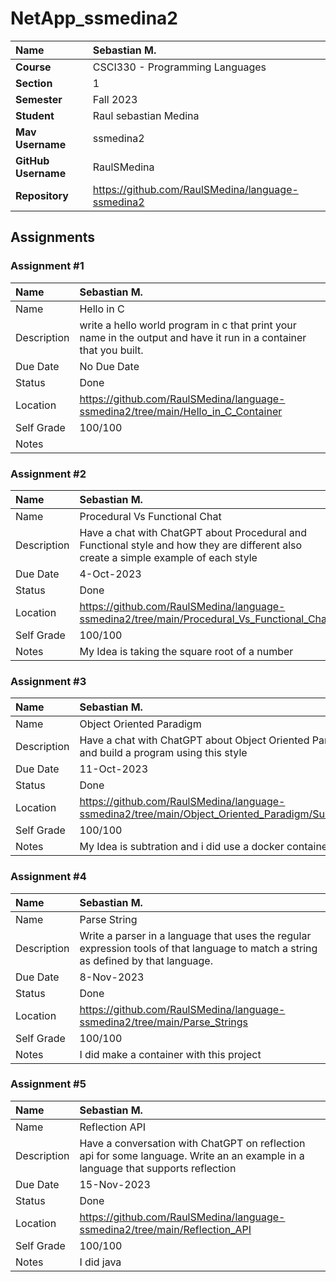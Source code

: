 # NetApp_ssmedina2

| Name | Sebastian M. |
|:---|:---|
| **Course** | CSCI330 - Programming Languages |
| **Section** | 1 |
| **Semester** | Fall 2023 |
| **Student** | Raul sebastian Medina |
| **Mav Username**            | ssmedina2 |
| **GitHub Username**         | RaulSMedina |
| **Repository**          | https://github.com/RaulSMedina/language-ssmedina2 |

## Assignments

### Assignment #1

| Name | Sebastian M. |
| :--- | :--- |
| Name | Hello in C |
| Description | write a hello world program in c that print your name in the output and have it run in a container that you built. |
| Due Date | No Due Date |
| Status | Done |
| Location | https://github.com/RaulSMedina/language-ssmedina2/tree/main/Hello_in_C_Container |
| Self Grade | 100/100 |
| Notes | |


### Assignment #2

| Name | Sebastian M. |
| :--- | :--- |
| Name | Procedural Vs Functional Chat |
| Description | Have a chat with ChatGPT about Procedural and Functional style and how they are different also create a simple example of each style |
| Due Date | 4-Oct-2023 |
| Status | Done |
| Location | https://github.com/RaulSMedina/language-ssmedina2/tree/main/Procedural_Vs_Functional_Chat |
| Self Grade | 100/100 |
| Notes | My Idea is taking the square root of a number |


### Assignment #3

| Name | Sebastian M. |
| :--- | :--- |
| Name | Object Oriented Paradigm |
| Description | Have a chat with ChatGPT about Object Oriented Paradigm style and build a program using this style |
| Due Date | 11-Oct-2023 |
| Status | Done |
| Location | https://github.com/RaulSMedina/language-ssmedina2/tree/main/Object_Oriented_Paradigm/SubtrationCode |
| Self Grade | 100/100 |
| Notes | My Idea is subtration and i did use a docker container |

### Assignment #4

| Name | Sebastian M. |
| :--- | :--- |
| Name | Parse String |
| Description | Write a parser in a language that uses the regular expression tools of that language to match a string as defined by that language. |
| Due Date | 8-Nov-2023 |
| Status | Done |
| Location | https://github.com/RaulSMedina/language-ssmedina2/tree/main/Parse_Strings |
| Self Grade | 100/100 |
| Notes | I did make a container with this project |

### Assignment #5

| Name | Sebastian M. |
| :--- | :--- |
| Name | Reflection API |
| Description | Have a conversation with ChatGPT on reflection api for some language.  Write an an example in a language that supports reflection |
| Due Date | 15-Nov-2023 |
| Status | Done |
| Location | https://github.com/RaulSMedina/language-ssmedina2/tree/main/Reflection_API |
| Self Grade | 100/100 |
| Notes | I did java |